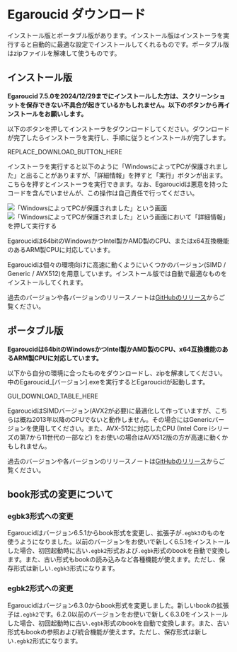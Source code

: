 # Egaroucid ダウンロード

インストール版とポータブル版があります。インストール版はインストーラを実行すると自動的に最適な設定でインストールしてくれるものです。ポータブル版はzipファイルを解凍して使うものです。



## インストール版

<b>Egaroucid 7.5.0を2024/12/29までにインストールした方は、スクリーンショットを保存できない不具合が起きているかもしれません。以下のボタンから再インストールをお願いします。</b>

以下のボタンを押してインストーラをダウンロードしてください。ダウンロードが完了したらインストーラを実行し、手順に従うとインストールが完了します。

REPLACE_DOWNLOAD_BUTTON_HERE

インストーラを実行すると以下のように「WindowsによってPCが保護されました」と出ることがありますが、「詳細情報」を押すと「実行」ボタンが出ます。こちらを押すとインストーラを実行できます。なお、Egaroucidは悪意を持ったコードを含んでいませんが、この操作は自己責任で行ってください。

<div class="centering_box">
    <img class="pic2" src="img/cant_run1.png" alt="「WindowsによってPCが保護されました」という画面">
    <img class="pic2" src="img/cant_run2.png" alt="「WindowsによってPCが保護されました」という画面において「詳細情報」を押して実行する">
</div>



Egaroucidは64bitのWindowsかつIntel製かAMD製のCPU、またはx64互換機能のあるARM製CPUに対応しています。

Egaroucidは個々の環境向けに高速に動くようにいくつかのバージョン(SIMD / Generic / AVX512)を用意しています。インストール版では自動で最適なものをインストールしてくれます。

過去のバージョンや各バージョンのリリースノートは[GitHubのリリース](https://github.com/Nyanyan/Egaroucid/releases)からご覧ください。



## ポータブル版

<b>Egaroucidは64bitのWindowsかつIntel製かAMD製のCPU、x64互換機能のあるARM製CPUに対応しています。</b>

以下から自分の環境に合ったものをダウンロードし、zipを解凍してください。中のEgaroucid_[バージョン].exeを実行するとEgaroucidが起動します。



GUI_DOWNLOAD_TABLE_HERE



EgaroucidはSIMDバージョン(AVX2が必要)に最適化して作っていますが、こちらは概ね2013年以降のCPUでないと動作しません。その場合にはGenericバージョンを使用してください。また、AVX-512に対応したCPU (Intel Core iシリーズの第7から11世代の一部など) をお使いの場合はAVX512版の方が高速に動くかもしれません。

過去のバージョンや各バージョンのリリースノートは[GitHubのリリース](https://github.com/Nyanyan/Egaroucid/releases)からご覧ください。



## book形式の変更について

### egbk3形式への変更

Egaroucidはバージョン6.5.1からbook形式を変更し、拡張子が```.egbk3```のものを使うようになりました。以前のバージョンをお使いで新しく6.5.1をインストールした場合、初回起動時に古い```.egbk2```形式および```.egbk```形式のbookを自動で変換します。また、古い形式もbookの読み込みなど各種機能が使えます。ただし、保存形式は新しい```.egbk3```形式になります。

### egbk2形式への変更

Egaroucidはバージョン6.3.0からbook形式を変更しました。新しいbookの拡張子は```.egbk2```です。6.2.0以前のバージョンをお使いで新しく6.3.0をインストールした場合、初回起動時に古い```.egbk```形式のbookを自動で変換します。また、古い形式もbookの参照および統合機能が使えます。ただし、保存形式は新しい```.egbk2```形式になります。

